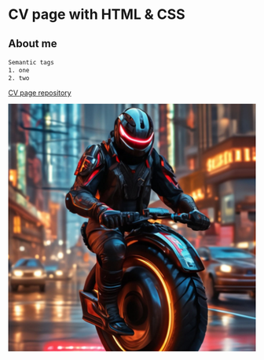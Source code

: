 # CV page with HTML & CSS

## About me

```angular2html
Semantic tags
1. one
2. two
```

[CV page repository](https://github.com/vplotnikov-ru/cv_page_frontender)

![image](img/ava.png)
